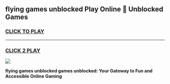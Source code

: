 
## flying games unblocked Play Online 👋 Unblocked Games
<h3>
<a href="https://premium.freeplayer.one?title=flying_games_unblocked&ref=19F">CLICK TO PLAY</a></h3>
<hr>

<h3>
<a href="https://premium.freeplayer.one?title=flying_games_unblocked&ref=19F">CLICK 2 PLAY</a>
  
</h3>

<a href="https://premium.freeplayer.one?title=flying_games_unblocked&ref=19F"><img src="https://clearcache.store/games.png"></a>


**flying games unblocked games unblocked: Your Gateway to Fun and Accessible Online Gaming**
